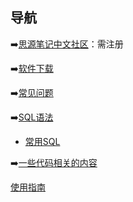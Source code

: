 ## 导航

➡️[思源笔记中文社区](https://ld246.com/tag/siyuan)：需注册

➡️[软件下载](https://b3log.org/siyuan/download.html)

➡️[常见问题](https://ld246.com/article/1697266399195)

➡️[SQL语法](https://ld246.com/article/1683355095671)

  - [常用SQL](https://ld246.com/article/1683355095671#2-%E5%B8%B8%E7%94%A8-SQL-%E6%9F%A5%E8%AF%A2%E7%A4%BA%E4%BE%8B)

➡️[一些代码相关的内容](https://docs.siyuan-note.club/zh-Hans/reference/bazaar/)

[使用指南](http://www.onemo.net/about)
